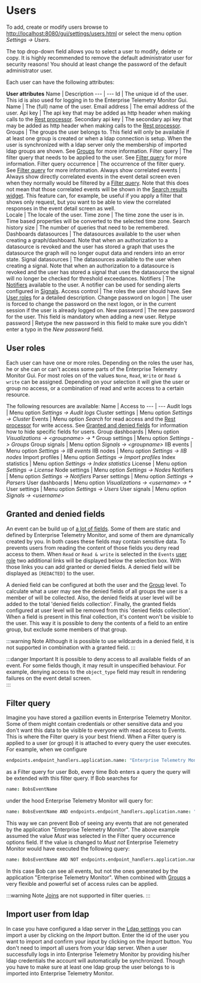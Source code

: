 # Users
To add, create or modify users browse to <http://localhost:8080/gui/settings/users.html> or select the menu option *Settings -> Users*. 

The top drop-down field allows you to select a user to modify, delete or copy. It is highly recommended to remove the default administrator user 
for security reasons! You should at least change the password of the default administrator user.

Each user can have the following attributes:

**User attributes**
Name | Description
--- | ---
Id | The unique id of the user. This id is also used for logging in to the Enterprise Telemetry Monitor Gui.
Name | The (full) name of the user.
Email address | The email address of the user.
Api key | The api key that may be added as http header when making calls to the [Rest processor](../processing-events/rest-processor.md).
Secondary api key | The secondary api key that may be added as http header when making calls to the [Rest processor](../processing-events/rest-processor.md).
Groups | The groups the user belongs to. This field will only be available if at least one group is created or when a ldap connection is setup. When the user is synchronized with a ldap server only the membership of imported ldap groups are shown. See [Groups](groups.md) for more information.
Filter query | The filter query that needs to be applied to the user. See [Filter query](#filter-query) for more information.
Filter query occurrence | The occurrence of the filter query. See [Filter query](#filter-query) for more information.
Always show correlated events | Always show directly correlated events in the event detail screen even when they normally would be filtered by a [Filter query](#filter-query). Note that this does not mean that those correlated events will be shown in the [Search results widget](../searching/search-result-widget.md). This feature can, for example, be useful if you apply a filter that shows only request, but you want to be able to view the correlated responses in the event detail screen as well.   
Locale | The locale of the user.
Time zone | The time zone the user is in. Time based properties will be converted to the selected time zone.
Search history size | The number of queries that need to be remembered.
Dashboards datasources | The datasources available to the user when creating a graph/dashboard. Note that when an authorization to a datasource is revoked and the user has stored a graph that uses the datasource the graph will no longer ouput data and renders into an error state.
Signal datasources | The datasources available to the user when creating a signal. Note that when an authorization to a datasource is revoked and the user has stored a signal that uses the datasource the signal will no longer be checked for threshold exceedances.
Notifiers | The [Notifiers](../administrating/notifiers.md) available to the user. A notifier can be used for sending alerts configured in [Signals](../signals/README.md).
Access control | The roles the user should have. See [User roles](#user-roles) for a detailed description.
Change password on logon | The user is forced to change the password on the next logon, or in the current session if the user is already logged on.
New password | The new password for the user. This field is mandatory when adding a new user.
Retype password | Retype the new password in this field to make sure you didn't enter a typo in the *New password* field.

## User roles
Each user can have one or more roles. Depending on the roles the user has, he or she can or can't access some parts of the Enterprise Telemetry Monitor Gui. For most roles on of the
values `None`, `Read`, `Write` or `Read & write` can be assigned. Depending on your selection it will give the user or group no access, or a combination of read
and write access to a certain resource.

The following resources are available:
Name | Access to
--- | ---
Audit logs | Menu option *Settings -> Audit logs*
Cluster settings | Menu option *Settings -> Cluster*
Events | Menu option *Search* for read access and the [Rest processor](../processing-events/rest-processor.md) for write access. See [Granted and denied fields](#granted-and-denied-fields) for information how to hide specific fields for users.
Group dashboards | Menu option *Visualizations -> &lt;groupname&gt; -> &#42;*
Group settings | Menu option *Settings -> Groups*
Group signals | Menu option *Signals -> &lt;groupname&gt;*
IIB events | Menu option *Settings -> IIB events*
IIB nodes | Menu option *Settings -> IIB nodes*
Import profiles | Menu option *Settings -> Import profiles*
Index statistics | Menu option *Settings -> Index statistics*
License | Menu option *Settings -> License*
Node settings | Menu option *Settings -> Nodes*
Notifiers | Menu option *Settings -> Notifiers*
Parser settings | Menu option *Settings -> Parsers*
User dashboards | Menu option *Visualizations -> &lt;username&gt; -> &#42;*
User settings | Menu option *Settings -> Users*
User signals | Menu option *Signals -> &lt;username&gt;*

## Granted and denied fields
An event can be build up of [a lot of fields](../event-layout/README.md). Some of them are static and defined by Enterprise Telemetry Monitor, and some of them are 
dynamically created by you. In both cases these fields may contain sensitive data. To prevents users from reading the content of those fields you deny read access 
to them. When `Read` or `Read & write` is selected in the `Events` [user role](#user-roles) two additional links will be displayed below the selection box. With
those links you can add granted or denied fields. A denied field will be displayed as `[REDACTED]` to the user.
 
A denied field can be configured at both the user and the [Group](groups.md) level. To calculate what a user may see the denied fields of all groups the user is a 
member of will be collected. Also, the denied fields at user level will be added to the total 'denied fields collection'. Finally, the granted fields configured at
user level will be removed from this 'denied fields collection'. When a field is present in this final collection, it's content won't be visible to the user. This 
way it is possible to deny the contents of a field to an entire group, but exclude some members of that group.

:::warning Note
Although it is possible to use wildcards in a denied field, it is not supported in combination with a granted field. 
:::

:::danger Important
It is possible to deny access to all available fields of an event. For some fields though, it may result in unspecified behaviour. For example, denying access to
the `object_type` field may result in rendering failures on the event detail screen.   
:::

## Filter query
Imagine you have stored a gazillion events in Enterprise Telemetry Monitor. Some of them might contain credentials or other sensitive data and you don't want this 
data to be visible to everyone with read access to Events. This is where the Filter query is your best friend. When a Filter query is applied to a user (or group) 
it is attached to every query the user executes. For example, when we configure

```coffeescript
endpoints.endpoint_handlers.application.name: "Enterprise Telemetry Monitor"
```

as a Filter query for user Bob, every time Bob enters a query the query will be extended with this filter query. If Bob searches for

```coffeescript
name: BobsEventName
```

under the hood Enterprise Telemetry Monitor will query for:

```coffeescript
name: BobsEventName AND endpoints.endpoint_handlers.application.name: "Enterprise Telemetry Monitor"
```

This way we can prevent Bob of seeing any events that are not generated by the application "Enterprise Telemetry Monitor".
The above example assumed the value *Must* was selected in the Filter query occurrence options field. If the value is changed to *Must not* Enterprise 
Telemetry Monitor would have executed the following query:

```coffeescript
name: BobsEventName AND NOT endpoints.endpoint_handlers.application.name: "Enterprise Telemetry Monitor"
```

In this case Bob can see all events, but not the ones generated by the application "Enterprise Telemetry Monitor". When combined with [Groups](groups.md) a very 
flexible and powerful set of access rules can be applied.

:::warning Note
[Joins](../searching/query-syntax.md#joins) are not supported in filter queries.
:::

## Import user from ldap
In case you have configured a ldap server in the [Ldap settings](cluster.md#ldap-settings) you can import a user by clicking on the *Import* button. Enter the 
id of the user you want to import and confirm your input by clicking on the *Import* button. You don't need to import all users from your ldap server. When a 
user successfully logs in into Enterprise Telemetry Monitor by providing his/her ldap credentials the account will automatically be synchronized. Though you 
have to make sure at least one ldap group the user belongs to is imported into Enterprise Telemetry Monitor.
